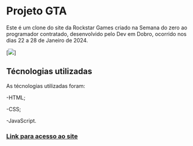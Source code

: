 # Projeto GTA
Este é um clone do site da Rockstar Games criado na Semana do zero ao programador contratado, desenvolvido pelo Dev em Dobro, ocorrido nos dias 22 a 28 de Janeiro de 2024.

[<img src="./src/images/gta-page.gif">]

## Técnologias utilizadas
As técnologias utilizadas foram:

-HTML;

-CSS;

-JavaScript.

### [Link para acesso ao site](https://dantgamerbr.github.io/projeto-gta/)